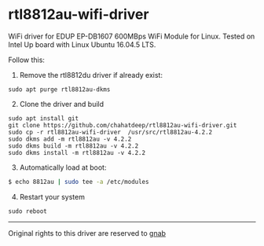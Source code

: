 # rtl8812au-wifi-driver
WiFi driver for EDUP EP-DB1607 600MBps WiFi Module for Linux. Tested on Intel Up board with Linux Ubuntu 16.04.5 LTS.

Follow this:

1. Remove the rtl8812du driver if already exist:
```
sudo apt purge rtl8812au-dkms
```

2. Clone the driver and build
```
sudo apt install git
git clone https://github.com/chahatdeep/rtl8812au-wifi-driver.git
sudo cp -r rtl8812au-wifi-driver  /usr/src/rtl8812au-4.2.2
sudo dkms add -m rtl8812au -v 4.2.2
sudo dkms build -m rtl8812au -v 4.2.2
sudo dkms install -m rtl8812au -v 4.2.2
```

3. Automatically load at boot:
```sh
$ echo 8812au | sudo tee -a /etc/modules
```

4. Restart your system
```
sudo reboot
```


***

Original rights to this driver are reserved to [gnab](https://github.com/gnab/rtl8812au)
